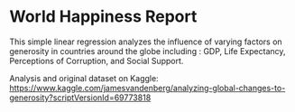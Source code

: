 # World Happiness Report

This simple linear regression analyzes the influence of varying factors on generosity in countries around the globe including : GDP, Life Expectancy, Perceptions of Corruption, and Social Support. 

Analysis and original dataset on Kaggle: https://www.kaggle.com/jamesvandenberg/analyzing-global-changes-to-generosity?scriptVersionId=69773818
